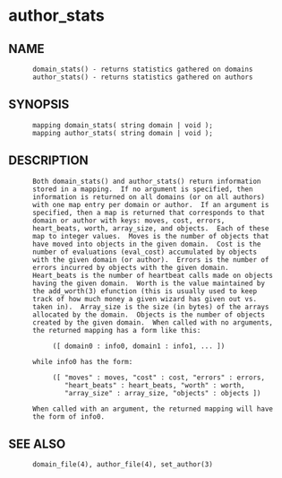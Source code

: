 # author_stats
## NAME
          domain_stats() - returns statistics gathered on domains
          author_stats() - returns statistics gathered on authors

## SYNOPSIS
          mapping domain_stats( string domain | void );
          mapping author_stats( string domain | void );

## DESCRIPTION
          Both domain_stats() and author_stats() return information
          stored in a mapping.  If no argument is specified, then
          information is returned on all domains (or on all authors)
          with one map entry per domain or author.  If an argument is
          specified, then a map is returned that corresponds to that
          domain or author with keys: moves, cost, errors,
          heart_beats, worth, array_size, and objects.  Each of these
          map to integer values.  Moves is the number of objects that
          have moved into objects in the given domain.  Cost is the
          number of evaluations (eval_cost) accumulated by objects
          with the given domain (or author).  Errors is the number of
          errors incurred by objects with the given domain.
          Heart_beats is the number of heartbeat calls made on objects
          having the given domain.  Worth is the value maintained by
          the add_worth(3) efunction (this is usually used to keep
          track of how much money a given wizard has given out vs.
          taken in).  Array_size is the size (in bytes) of the arrays
          allocated by the domain.  Objects is the number of objects
          created by the given domain.  When called with no arguments,
          the returned mapping has a form like this:

               ([ domain0 : info0, domain1 : info1, ... ])

          while info0 has the form:

               ([ "moves" : moves, "cost" : cost, "errors" : errors,
                  "heart_beats" : heart_beats, "worth" : worth,
                  "array_size" : array_size, "objects" : objects ])

          When called with an argument, the returned mapping will have
          the form of info0.

## SEE ALSO
          domain_file(4), author_file(4), set_author(3)
